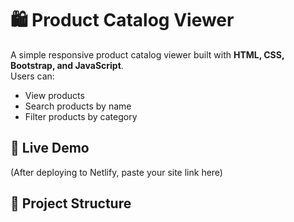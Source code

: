 # 🛍️ Product Catalog Viewer

A simple responsive product catalog viewer built with **HTML, CSS, Bootstrap, and JavaScript**.  
Users can:
- View products
- Search products by name
- Filter products by category

## 🚀 Live Demo
(After deploying to Netlify, paste your site link here)

## 📂 Project Structure
